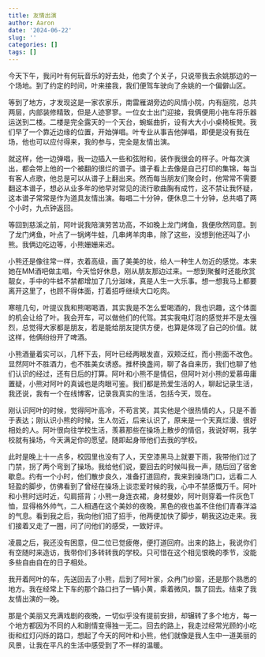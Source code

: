 ```yaml
---
title: 友情出演
author: Aaron
date: '2024-06-22'
slug: ''
categories: []
tags: []
---
```


今天下午，我问叶有何玩音乐的好去处，他卖了个关子，只说带我去余姚那边的一个场地。到了约定的时间，叶来接我，我们便驾车驶向了余姚的一个偏僻山区。

等到了地方，才发现这是一家农家乐，南雷雁湖旁边的风情小院，内有庭院，总共两层，内部装修精致，但是人迹寥寥。一位女士出门迎接，我俩便用小拖车将乐器运送到二楼。二楼是完全露天的一个天台，蜿蜒曲折，设有大大小小桌椅板凳。我们早了一个靠近边缘的位置，开始弹唱。叶专业从事吉他弹唱，即便是没有我在场，他也可以应付得来，我的参与，完全是友情出演。

就这样，他一边弹唱，我一边插入一些和弦附和，装作我很会的样子。叶每次演出，都会带上他的一个被翻的很烂的谱子。谱子看上去像是自己打印的集锦，每当有客人点歌，他总是可以从谱子上翻出来。然而每当朋友们聚会时，他常常不需要翻这本谱子，想必从业多年的他早对常见的流行歌曲胸有成竹，这不禁让我怀疑，这本谱子常常是作为道具友情出演。每唱二十分钟，便休息二十分钟，总共唱了两个小时，九点钟返回。

等回到慈溪之前，阿叶说我陪演劳苦功高，不如晚上龙门烤鱼，我便欣然同意。到了龙门烤鱼，叶点了一锅烤牛蛙，几串烤羊肉串，除了这些，没想到他还叫了小熊。我俩边吃边等，小熊姗姗来迟。

小熊还是像往常一样，衣着高级，画了美美的妆，给人一种生人勿近的感觉。本来她在MM酒吧做主唱，今天恰好休息，刚从朋友那边过来。一想到聚餐时还能欣赏靓女，手中的牛蛙不禁都增加了几分滋味，真是人生一大乐事。想一想我马上都要离开这里了，也顾不得体面，打着招呼继续大口吃肉。

寒暄几句，叶提议我和熊喝喝酒，其实我是不怎么爱喝酒的，我也识趣，这个体面的机会让给了叶。我会开车，可以做他们的代驾。其实我电灯泡的感觉并不是太强烈，总觉得大家都是朋友，若是能给朋友提供方便，也算是体现了自己的价值。就这样，他俩纷纷开了啤酒。

小熊酒量着实可以，几杯下去，阿叶已经两眼发直，双颊泛红，而小熊面不改色。显然阿叶不胜酒力，也不胜美女诱惑。推杯换盏间，聊了各自来历，我们也聊了他们认识的经过，还有日后的打算。阿叶和小熊不是情侣，但阿叶对小熊的爱慕毋庸置疑，小熊对阿叶的真诚也是肉眼可鉴。我们都是热爱生活的人，聊起记录生活，我还说，我有一个在线博客，记录我真实的生活，包括今天，现在。

刚认识阿叶的时候，觉得阿叶高冷，不苟言笑，其实他是个很热情的人，只是不善于表达；刚认识小熊的时候，生人勿近，后来认识了，原来是一个天真烂漫、很好相处的人。阿叶很向往学校生活，羡慕那些在操场上散步的情侣，我说好啊，我学校就有操场，今天满足你的愿望。随即起身带他们去我的学校。

此时是晚上十一点多，校园里也没有了人，天空漆黑马上就要下雨，我带他们过了门禁，拐了两个弯到了操场。我给他们说，要回去的时候叫我一声，随后回了宿舍歇息。约有一个小时，他们散步良久，准备打道回府，我来到操场门口，远看二人轻盈的脚步，仿佛看到了曾经在操场上谈恋爱时候的我，心中不禁感慨万千。阿叶和小熊时远时近，勾肩搭背；小熊一身连衣裙，身材曼妙，阿叶则穿着一件灰色T恤，显得格外帅气，二人相遇在这个美妙的夜晚，黑色的夜也盖不住他们青春洋溢的气息。看到我之后，我向他们招了招手，他两便加快了脚步，朝我这边走来。我们接着又走了一圈，问了问他们的感受，一致好评。

凌晨之后，我还没有困意，但二位已觉疲倦，便打道回府。出来的路上，我说你们有空随时来造访，我带你们多转转我的学校。只可惜在这个相见恨晚的季节，没能多些自由自在的日子相处。

我开着阿叶的车，先送回去了小熊，后到了阿叶家，众冉门纱窗，还是那个熟悉的地方。我在经常上下车的那个路口扫了一辆小黄，乘着微风，飘了回去。结束了我友情出演的一晚。

那是个美丽又充满戏剧的夜晚，一切似乎没有提前安排，却辗转了多个地方，每一个地方都因为不同的人和剧情变得独一无二。回去的路上，我走过经常光顾的小吃街和红灯闪烁的路口，想起了今天的阿叶和小熊，他们就像是我人生中一道美丽的风景，让我在平凡的生活中感受到了不一样的温暖。
